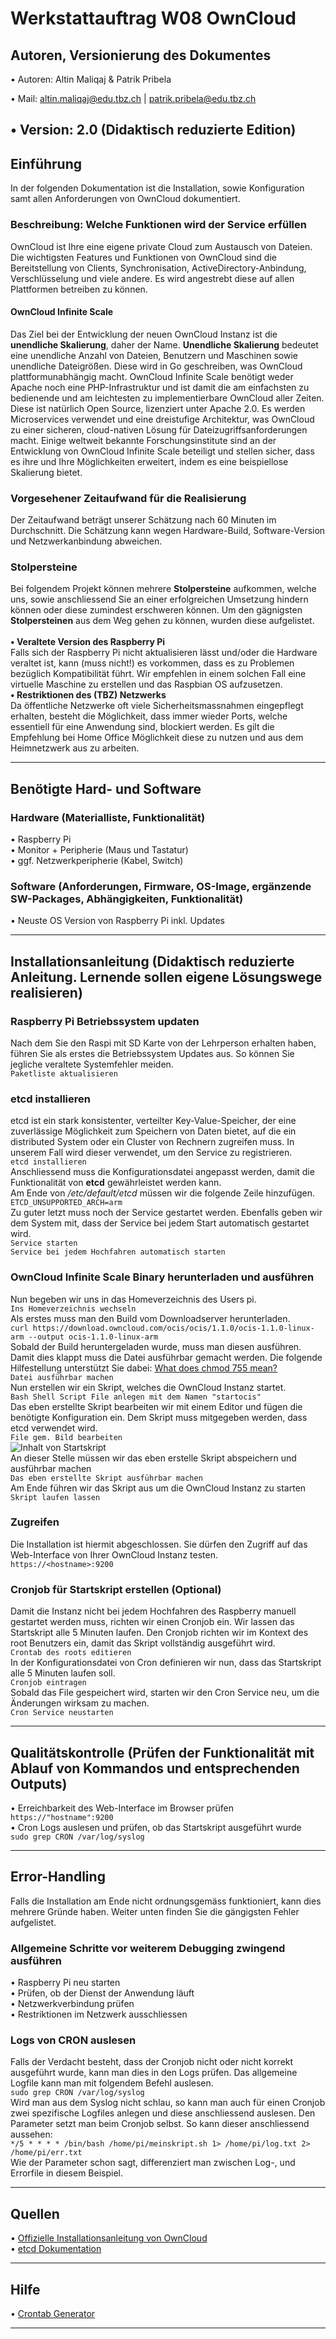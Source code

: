# Werkstattauftrag W08 OwnCloud

## Autoren, Versionierung des Dokumentes

   • Autoren: Altin Maliqaj & Patrik Pribela
   
   • Mail: altin.maliqaj@edu.tbz.ch | patrik.pribela@edu.tbz.ch

   • Version: 2.0 (Didaktisch reduzierte Edition)
   ---
## Einführung
In der folgenden Dokumentation ist die Installation, sowie Konfiguration samt allen Anforderungen von OwnCloud dokumentiert.

   ### Beschreibung: Welche Funktionen wird der Service erfüllen
   OwnCloud ist Ihre eine eigene private Cloud zum Austausch von Dateien. Die wichtigsten Features und Funktionen von OwnCloud sind die Bereitstellung von Clients, Synchronisation, ActiveDirectory-Anbindung, Verschlüsselung und viele andere. Es wird angestrebt diese auf allen Plattformen betreiben zu können.

   #### OwnCloud Infinite Scale
   Das Ziel bei der Entwicklung der neuen OwnCloud Instanz ist die **unendliche Skalierung**, daher der Name.
   **Unendliche Skalierung** bedeutet eine unendliche Anzahl von Dateien, Benutzern und Maschinen sowie unendliche Dateigrößen. Diese wird in Go geschreiben, was OwnCloud plattformunabhängig macht. OwnCloud Infinite Scale benötigt weder Apache noch eine PHP-Infrastruktur und ist damit die am einfachsten zu bedienende und am leichtesten zu implementierbare OwnCloud aller Zeiten. Diese ist natürlich Open Source, lizenziert unter Apache 2.0. Es werden Microservices verwendet und eine dreistufige Architektur, was OwnCloud zu einer sicheren, cloud-nativen Lösung für Dateizugriffsanforderungen macht. Einige weltweit bekannte Forschungsinstitute sind an der Entwicklung von OwnCloud Infinite Scale beteiligt und stellen sicher, dass es ihre und Ihre Möglichkeiten erweitert, indem es eine beispiellose Skalierung bietet.

   ### Vorgesehener Zeitaufwand für die Realisierung
   Der Zeitaufwand beträgt unserer Schätzung nach 60 Minuten im Durchschnitt. Die Schätzung kann wegen Hardware-Build, Software-Version und Netzwerkanbindung abweichen.

   ### Stolpersteine
   Bei folgendem Projekt können mehrere **Stolpersteine** aufkommen, welche uns, sowie anschliessend Sie an einer erfolgreichen Umsetzung hindern können oder diese zumindest erschweren können. Um den gägnigsten **Stolpersteinen** aus dem Weg gehen zu können, wurden diese aufgelistet.<br><br>
   **• Veraltete Version des Raspberry Pi**<br>
   Falls sich der Raspberry Pi nicht aktualisieren lässt und/oder die Hardware veraltet ist, kann (muss nicht!) es vorkommen, dass es zu Problemen bezüglich Kompatibilität führt. Wir empfehlen in einem solchen Fall eine virtuelle Maschine zu erstellen und das Raspbian OS aufzusetzen.<br>
   **• Restriktionen des (TBZ) Netzwerks**<br>
   Da öffentliche Netzwerke oft viele Sicherheitsmassnahmen eingepflegt erhalten, besteht die Möglichkeit, dass immer wieder Ports, welche essentiell für eine Anwendung sind, blockiert werden. Es gilt die Empfehlung bei Home Office Möglichkeit diese zu nutzen und aus dem Heimnetzwerk aus zu arbeiten.<br>
- - -
## Benötigte Hard- und Software
   ### Hardware (Materialliste, Funktionalität)
   • Raspberry Pi<br>
   • Monitor + Peripherie (Maus und Tastatur)<br>
   • ggf. Netzwerkperipherie (Kabel, Switch)
   ### Software (Anforderungen, Firmware, OS-Image, ergänzende SW-Packages, Abhängigkeiten, Funktionalität)
   • Neuste OS Version von Raspberry Pi inkl. Updates<br>
- - -
## Installationsanleitung (Didaktisch reduzierte Anleitung. Lernende sollen eigene Lösungswege realisieren)
### Raspberry Pi Betriebssystem updaten<br>
Nach dem Sie den Raspi mit SD Karte von der Lehrperson erhalten haben, führen Sie als erstes die Betriebssystem Updates aus. So können Sie jegliche veraltete Systemfehler meiden.<br>
`Paketliste aktualisieren`

### etcd installieren
etcd ist ein stark konsistenter, verteilter Key-Value-Speicher, der eine zuverlässige Möglichkeit zum Speichern von Daten bietet, auf die ein distributed System oder ein Cluster von Rechnern zugreifen muss. In unserem Fall wird dieser verwendet, um den Service zu registrieren.<br>
`etcd installieren`<br>
Anschliessend muss die Konfigurationsdatei angepasst werden, damit die Funktionalität von **etcd** gewährleistet werden kann.<br>
Am Ende von */etc/default/etcd* müssen wir die folgende Zeile hinzufügen.<br>
`ETCD_UNSUPPORTED_ARCH=arm`<br>
Zu guter letzt muss noch der Service gestartet werden. Ebenfalls geben wir dem System mit, dass der Service bei jedem Start automatisch gestartet wird.<br>
`Service starten`<br>
`Service bei jedem Hochfahren automatisch starten`
### OwnCloud Infinite Scale Binary herunterladen und ausführen
Nun begeben wir uns in das Homeverzeichnis des Users pi.<br>
`Ins Homeverzeichnis wechseln`<br>
Als erstes muss man den Build vom Downloadserver herunterladen.<br>
`curl https://download.owncloud.com/ocis/ocis/1.1.0/ocis-1.1.0-linux-arm --output ocis-1.1.0-linux-arm`<br>
Sobald der Build heruntergeladen wurde, muss man diesen ausführen. Damit dies klappt muss die Datei ausführbar gemacht werden. Die folgende Hilfestellung unterstützt Sie dabei: [What does chmod 755 mean?](https://linuxhint.com/what-is-the-meaning-of-chmod-755-and-how-to-execute-and-verify-it/)<br>
`Datei ausführbar machen`<br>
Nun erstellen wir ein Skript, welches die OwnCloud Instanz startet.<br>
`Bash Shell Script File anlegen mit dem Namen "startocis"`<br>
Das eben erstellte Skript bearbeiten wir mit einem Editor und fügen die benötigte Konfiguration ein. Dem Skript muss mitgegeben werden, dass etcd verwendet wird.<br>
`File gem. Bild bearbeiten`<br>
![Inhalt von Startskript](../img/startocis.png)<br>
An dieser Stelle müssen wir das eben erstelle Skript abspeichern und ausführbar machen<br> 
`Das eben erstellte Skript ausführbar machen`<br>
Am Ende führen wir das Skript aus um die OwnCloud Instanz zu starten<br>
`Skript laufen lassen`
### Zugreifen
Die Installation ist hiermit abgeschlossen. Sie dürfen den Zugriff auf das Web-Interface von Ihrer OwnCloud Instanz testen.<br>
`https://<hostname>:9200`
### Cronjob für Startskript erstellen (Optional)
Damit die Instanz nicht bei jedem Hochfahren des Raspberry manuell gestartet werden muss, richten wir einen Cronjob ein. Wir lassen das Startskript alle 5 Minuten laufen. Den Cronjob richten wir im Kontext des root Benutzers ein, damit das Skript vollständig ausgeführt wird.<br>
`Crontab des roots editieren`<br>
In der Konfigurationsdatei von Cron definieren wir nun, dass das Startskript alle 5 Minuten laufen soll.<br>
`Cronjob eintragen`<br>
Sobald das File gespeichert wird, starten wir den Cron Service neu, um die Änderungen wirksam zu machen.<br>
`Cron Service neustarten`
- - -
## Qualitätskontrolle (Prüfen der Funktionalität mit Ablauf von Kommandos und entsprechenden Outputs)
• Erreichbarkeit des Web-Interface im Browser prüfen<br>
`https://"hostname":9200`<br>
• Cron Logs auslesen und prüfen, ob das Startskript ausgeführt wurde<br>
`sudo grep CRON /var/log/syslog`
- - -
## Error-Handling
Falls die Installation am Ende nicht ordnungsgemäss funktioniert, kann dies mehrere Gründe haben. Weiter unten finden Sie die gängigsten Fehler aufgelistet.
### Allgemeine Schritte vor weiterem Debugging zwingend ausführen
• Raspberry Pi neu starten<br>
• Prüfen, ob der Dienst der Anwendung läuft<br>
• Netzwerkverbindung prüfen<br>
• Restriktionen im Netzwerk ausschliessen
### Logs von CRON auslesen
Falls der Verdacht besteht, dass der Cronjob nicht oder nicht korrekt ausgeführt wurde, kann man dies in den Logs prüfen. Das allgemeine Logfile kann man mit folgendem Befehl auslesen.<br>
`sudo grep CRON /var/log/syslog`<br>
Wird man aus dem Syslog nicht schlau, so kann man auch für einen Cronjob zwei spezifische Logfiles anlegen und diese anschliessend auslesen. Den Parameter setzt man beim Cronjob selbst. So kann dieser anschliessend aussehen:<br>
`*/5 * * * * /bin/bash /home/pi/meinskript.sh 1> /home/pi/log.txt 2> /home/pi/err.txt`<br>
Wie der Parameter schon sagt, differenziert man zwischen Log-, und Errorfile in diesem Beispiel.
- - -
## Quellen
• [Offizielle Installationsanleitung von OwnCloud](https://owncloud.com/de/news/howto-owncloud-infinite-scale-on-a-raspberry-pi/)<br>
• [etcd Dokumentation](https://etcd.io/docs/v3.5/)<br>
- - -
## Hilfe
• [Crontab Generator](https://crontab-generator.org/)<br>
- - -

